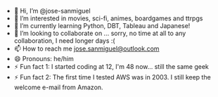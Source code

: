 - 👋 Hi, I’m @jose-sanmiguel
- 👀 I’m interested in movies, sci-fi, animes, boardgames and ttrpgs
- 🌱 I’m currently learning Python, DBT, Tableau and Japanese!
- 💞️ I’m looking to collaborate on ... sorry, no time at all to any collaboration, I need longer days :(
- 📫 How to reach me jose.sanmiguel@outlook.com
- 😄 Pronouns: he/him
- ⚡ Fun fact 1: I started coding at 12, I'm 48 now... still the same geek
- ⚡ Fun fact 2: The first time I tested AWS was in 2003. I still keep the welcome e-mail from Amazon.

<!---
jose-sanmiguel/jose-sanmiguel is a ✨ special ✨ repository because its `README.md` (this file) appears on your GitHub profile.
You can click the Preview link to take a look at your changes.
--->
